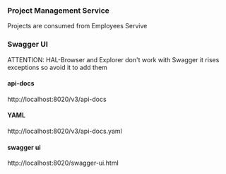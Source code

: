 ### Project Management Service

Projects are consumed from Employees Servive 


### Swagger UI
ATTENTION: HAL-Browser and Explorer don't work with Swagger
it rises exceptions so avoid it to add them
#### api-docs
http://localhost:8020/v3/api-docs
#### YAML
http://localhost:8020/v3/api-docs.yaml

#### swagger ui
http://localhost:8020/swagger-ui.html

